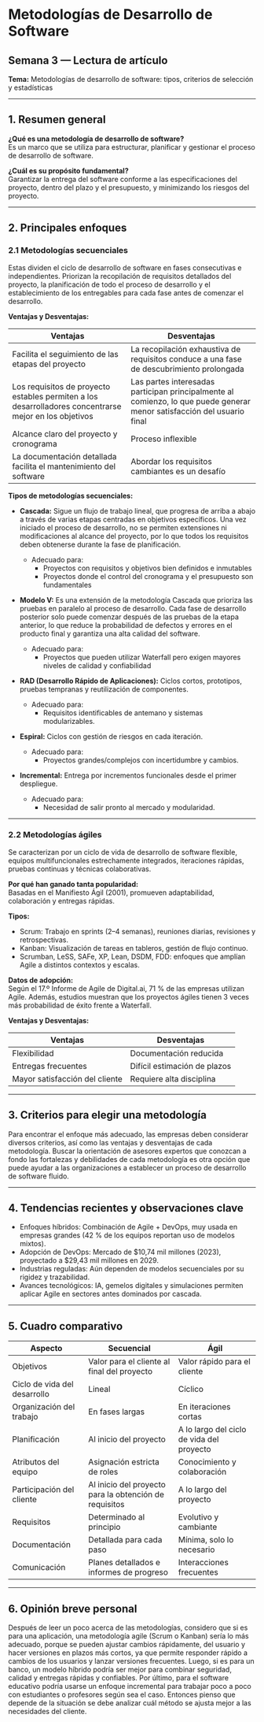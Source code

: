 # Metodologías de Desarrollo de Software

## Semana 3 — Lectura de artículo
**Tema:** Metodologías de desarrollo de software: tipos, criterios de selección y estadísticas  

---

## 1. Resumen general  

**¿Qué es una metodología de desarrollo de software?**  
Es un marco que se utiliza para estructurar, planificar y gestionar el proceso de desarrollo de software.  

**¿Cuál es su propósito fundamental?**  
Garantizar la entrega del software conforme a las especificaciones del proyecto, dentro del plazo y el presupuesto, y minimizando los riesgos del proyecto.  

---

## 2. Principales enfoques  

### 2.1 Metodologías secuenciales  
Estas dividen el ciclo de desarrollo de software en fases consecutivas e independientes. Priorizan la recopilación de requisitos detallados del proyecto, la planificación de todo el proceso de desarrollo y el establecimiento de los entregables para cada fase antes de comenzar el desarrollo.  

**Ventajas y Desventajas:**  

| Ventajas | Desventajas |
|----------|-------------|
| Facilita el seguimiento de las etapas del proyecto | La recopilación exhaustiva de requisitos conduce a una fase de descubrimiento prolongada |
| Los requisitos de proyecto estables permiten a los desarrolladores concentrarse mejor en los objetivos | Las partes interesadas participan principalmente al comienzo, lo que puede generar menor satisfacción del usuario final |
| Alcance claro del proyecto y cronograma | Proceso inflexible |
| La documentación detallada facilita el mantenimiento del software | Abordar los requisitos cambiantes es un desafío |

**Tipos de metodologías secuenciales:**  

- **Cascada:** Sigue un flujo de trabajo lineal, que progresa de arriba a abajo a través de varias etapas centradas en objetivos específicos. Una vez iniciado el proceso de desarrollo, no se permiten extensiones ni modificaciones al alcance del proyecto, por lo que todos los requisitos deben obtenerse durante la fase de planificación.  
  - Adecuado para:  
    - Proyectos con requisitos y objetivos bien definidos e inmutables  
    - Proyectos donde el control del cronograma y el presupuesto son fundamentales  

- **Modelo V:** Es una extensión de la metodología Cascada que prioriza las pruebas en paralelo al proceso de desarrollo. Cada fase de desarrollo posterior solo puede comenzar después de las pruebas de la etapa anterior, lo que reduce la probabilidad de defectos y errores en el producto final y garantiza una alta calidad del software.  
  - Adecuado para:  
    - Proyectos que pueden utilizar Waterfall pero exigen mayores niveles de calidad y confiabilidad  

- **RAD (Desarrollo Rápido de Aplicaciones):** Ciclos cortos, prototipos, pruebas tempranas y reutilización de componentes.  
  - Adecuado para:
      - Requisitos identificables de antemano y sistemas modularizables.  

- **Espiral:** Ciclos con gestión de riesgos en cada iteración.  
  - Adecuado para:
    - Proyectos grandes/complejos con incertidumbre y cambios.  

- **Incremental:** Entrega por incrementos funcionales desde el primer despliegue.  
  - Adecuado para:
    - Necesidad de salir pronto al mercado y modularidad.  

---

### 2.2 Metodologías ágiles  
Se caracterizan por un ciclo de vida de desarrollo de software flexible, equipos multifuncionales estrechamente integrados, iteraciones rápidas, pruebas continuas y técnicas colaborativas.  

**Por qué han ganado tanta popularidad:**  
Basadas en el Manifiesto Ágil (2001), promueven adaptabilidad, colaboración y entregas rápidas.  

**Tipos:**  
- Scrum: Trabajo en sprints (2–4 semanas), reuniones diarias, revisiones y retrospectivas.  
- Kanban: Visualización de tareas en tableros, gestión de flujo continuo.  
- Scrumban, LeSS, SAFe, XP, Lean, DSDM, FDD: enfoques que amplían Agile a distintos contextos y escalas.  

**Datos de adopción:**  
Según el 17.º Informe de Agile de Digital.ai, 71 % de las empresas utilizan Agile. Además, estudios muestran que los proyectos ágiles tienen 3 veces más probabilidad de éxito frente a Waterfall.  

**Ventajas y Desventajas:**  

| Ventajas | Desventajas |
|----------|-------------|
| Flexibilidad | Documentación reducida |
| Entregas frecuentes | Difícil estimación de plazos |
| Mayor satisfacción del cliente | Requiere alta disciplina |

---

## 3. Criterios para elegir una metodología  

Para encontrar el enfoque más adecuado, las empresas deben considerar diversos criterios, así como las ventajas y desventajas de cada metodología. Buscar la orientación de asesores expertos que conozcan a fondo las fortalezas y debilidades de cada metodología es otra opción que puede ayudar a las organizaciones a establecer un proceso de desarrollo de software fluido.  

---

## 4. Tendencias recientes y observaciones clave  

- Enfoques híbridos: Combinación de Agile + DevOps, muy usada en empresas grandes (42 % de los equipos reportan uso de modelos mixtos).  
- Adopción de DevOps: Mercado de $10,74 mil millones (2023), proyectado a $29,43 mil millones en 2029.  
- Industrias reguladas: Aún dependen de modelos secuenciales por su rigidez y trazabilidad.  
- Avances tecnológicos: IA, gemelos digitales y simulaciones permiten aplicar Agile en sectores antes dominados por cascada.  

---

## 5. Cuadro comparativo  

| Aspecto | Secuencial | Ágil |
|---------|------------|------|
| Objetivos | Valor para el cliente al final del proyecto | Valor rápido para el cliente |
| Ciclo de vida del desarrollo | Lineal | Cíclico |
| Organización del trabajo | En fases largas | En iteraciones cortas |
| Planificación | Al inicio del proyecto | A lo largo del ciclo de vida del proyecto |
| Atributos del equipo | Asignación estricta de roles | Conocimiento y colaboración |
| Participación del cliente | Al inicio del proyecto para la obtención de requisitos | A lo largo del proyecto |
| Requisitos | Determinado al principio | Evolutivo y cambiante |
| Documentación | Detallada para cada paso | Mínima, solo lo necesario |
| Comunicación | Planes detallados e informes de progreso | Interacciones frecuentes |

---

## 6. Opinión breve personal  

Después de leer un poco acerca de las metodologías, considero que si es para una aplicación, una metodología agile (Scrum o Kanban) sería lo más adecuado, porque se pueden ajustar cambios rápidamente, del usuario y hacer versiones en plazos más cortos, ya que permite responder rápido a cambios de los usuarios y lanzar versiones frecuentes. Luego, si es para un banco, un modelo híbrido podría ser mejor para combinar seguridad, calidad y entregas rápidas y confiables. Por último, para el software educativo podría usarse un enfoque incremental para trabajar poco a poco con estudiantes o profesores según sea el caso. Entonces pienso que depende de la situación se debe analizar cuál método se ajusta mejor a las necesidades del cliente.  
